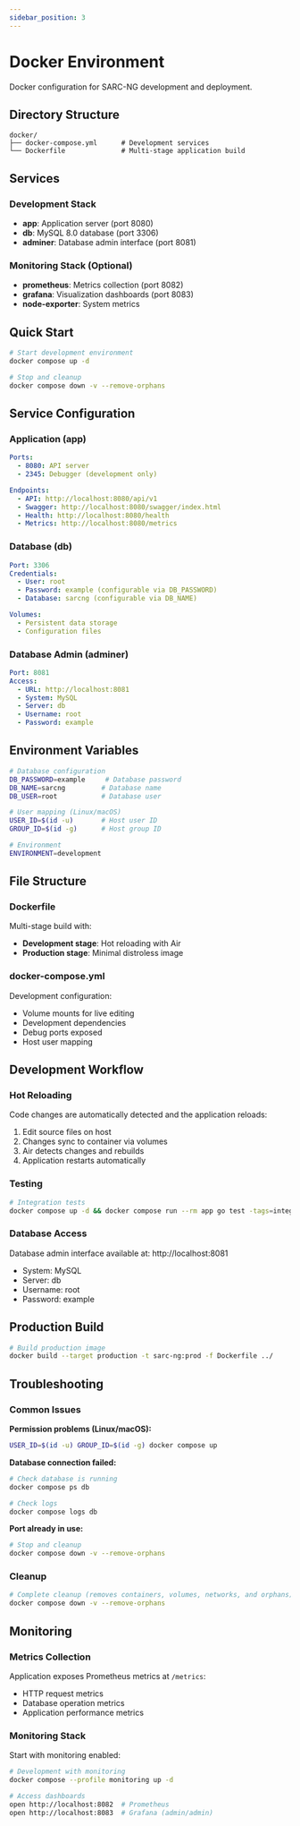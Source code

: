 ```yaml
---
sidebar_position: 3
---
```


# Docker Environment

Docker configuration for SARC-NG development and deployment.

## Directory Structure

```
docker/
├── docker-compose.yml      # Development services
└── Dockerfile              # Multi-stage application build
```

## Services

### Development Stack

- **app**: Application server (port 8080)
- **db**: MySQL 8.0 database (port 3306)
- **adminer**: Database admin interface (port 8081)

### Monitoring Stack (Optional)

- **prometheus**: Metrics collection (port 8082)
- **grafana**: Visualization dashboards (port 8083)
- **node-exporter**: System metrics

## Quick Start

```bash
# Start development environment
docker compose up -d

# Stop and cleanup
docker compose down -v --remove-orphans
```

## Service Configuration

### Application (app)

```yaml
Ports:
  - 8080: API server
  - 2345: Debugger (development only)

Endpoints:
  - API: http://localhost:8080/api/v1
  - Swagger: http://localhost:8080/swagger/index.html
  - Health: http://localhost:8080/health
  - Metrics: http://localhost:8080/metrics
```

### Database (db)

```yaml
Port: 3306
Credentials:
  - User: root
  - Password: example (configurable via DB_PASSWORD)
  - Database: sarcng (configurable via DB_NAME)

Volumes:
  - Persistent data storage
  - Configuration files
```

### Database Admin (adminer)

```yaml
Port: 8081
Access:
  - URL: http://localhost:8081
  - System: MySQL
  - Server: db
  - Username: root
  - Password: example
```

## Environment Variables

```bash
# Database configuration
DB_PASSWORD=example     # Database password
DB_NAME=sarcng         # Database name
DB_USER=root           # Database user

# User mapping (Linux/macOS)
USER_ID=$(id -u)       # Host user ID
GROUP_ID=$(id -g)      # Host group ID

# Environment
ENVIRONMENT=development
```

## File Structure

### Dockerfile

Multi-stage build with:
- **Development stage**: Hot reloading with Air
- **Production stage**: Minimal distroless image

### docker-compose.yml

Development configuration:
- Volume mounts for live editing
- Development dependencies
- Debug ports exposed
- Host user mapping

## Development Workflow

### Hot Reloading

Code changes are automatically detected and the application reloads:

1. Edit source files on host
2. Changes sync to container via volumes
3. Air detects changes and rebuilds
4. Application restarts automatically

### Testing

```bash
# Integration tests
docker compose up -d && docker compose run --rm app go test -tags=integration ./test/integration/... && docker compose down -v --remove-orphans
```

### Database Access

Database admin interface available at: http://localhost:8081
- System: MySQL
- Server: db
- Username: root
- Password: example

## Production Build

```bash
# Build production image
docker build --target production -t sarc-ng:prod -f Dockerfile ../
```

## Troubleshooting

### Common Issues

**Permission problems (Linux/macOS):**
```bash
USER_ID=$(id -u) GROUP_ID=$(id -g) docker compose up
```

**Database connection failed:**
```bash
# Check database is running
docker compose ps db

# Check logs
docker compose logs db
```

**Port already in use:**
```bash
# Stop and cleanup
docker compose down -v --remove-orphans
```

### Cleanup

```bash
# Complete cleanup (removes containers, volumes, networks, and orphans)
docker compose down -v --remove-orphans
```

## Monitoring

### Metrics Collection

Application exposes Prometheus metrics at `/metrics`:
- HTTP request metrics
- Database operation metrics
- Application performance metrics

### Monitoring Stack

Start with monitoring enabled:
```bash
# Development with monitoring
docker compose --profile monitoring up -d

# Access dashboards
open http://localhost:8082  # Prometheus
open http://localhost:8083  # Grafana (admin/admin)
```
